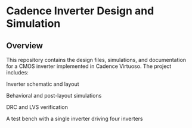 # Cadence Inverter Design and Simulation

## Overview

This repository contains the design files, simulations, and documentation for a CMOS inverter implemented in Cadence Virtuoso. The project includes:

Inverter schematic and layout

Behavioral and post-layout simulations

DRC and LVS verification

A test bench with a single inverter driving four inverters
